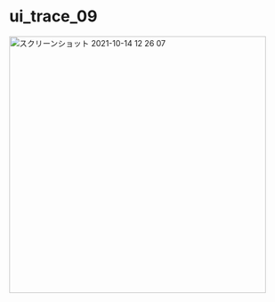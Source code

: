 # ui_trace_09
<img width="461" alt="スクリーンショット 2021-10-14 12 26 07" src="https://user-images.githubusercontent.com/54620523/137246001-96282cc2-6793-4315-a37c-494a1ee2ed7b.png">
